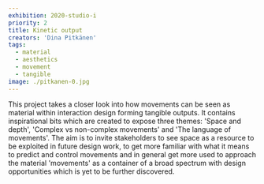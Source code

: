 ```yaml
---
exhibition: 2020-studio-i
priority: 2
title: Kinetic output
creators: 'Dina Pitkänen'
tags:
  - material
  - aesthetics
  - movement
  - tangible
image: ./pitkanen-0.jpg
---
```


This project takes a closer look into how movements can be seen as material within interaction design forming tangible outputs. It contains inspirational bits which are created to expose three themes: 'Space and depth', 'Complex vs non-complex movements' and 'The language of movements'. The aim is to invite stakeholders to see space as a resource to be exploited in future design work, to get more familiar with what it means to predict and control movements and in general get more used to approach the material 'movements' as a container of a broad spectrum with design opportunities which is yet to be further discovered.
